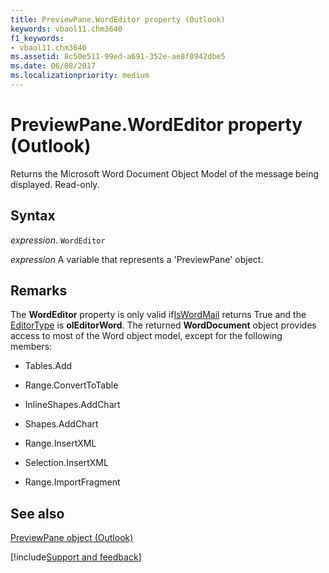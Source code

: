 ```yaml
---
title: PreviewPane.WordEditor property (Outlook)
keywords: vbaol11.chm3640
f1_keywords:
- vbaol11.chm3640
ms.assetid: 8c50e511-99ed-a691-352e-ae8f0942dbe5
ms.date: 06/08/2017
ms.localizationpriority: medium
---
```



# PreviewPane.WordEditor property (Outlook)

Returns the Microsoft Word Document Object Model of the message being displayed. Read-only.


## Syntax

_expression_. `WordEditor`

_expression_ A variable that represents a 'PreviewPane' object.


## Remarks

The **WordEditor** property is only valid if[IsWordMail](Outlook.Inspector.IsWordMail.md) returns True and the [EditorType](Outlook.Inspector.EditorType.md) is **olEditorWord**. The returned **WordDocument** object provides access to most of the Word object model, except for the following members:


- Tables.Add
    
- Range.ConvertToTable
    
- InlineShapes.AddChart
    
- Shapes.AddChart
    
- Range.InsertXML
    
- Selection.InsertXML
    
- Range.ImportFragment
    

## See also



[PreviewPane object (Outlook)](Outlook.previewpane.md)

[!include[Support and feedback](~/includes/feedback-boilerplate.md)]